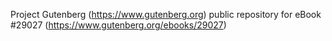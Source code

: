 Project Gutenberg (https://www.gutenberg.org) public repository for eBook #29027 (https://www.gutenberg.org/ebooks/29027)
